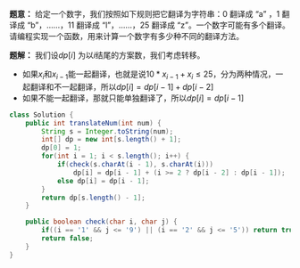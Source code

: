 **题意：** 给定一个数字，我们按照如下规则把它翻译为字符串：0 翻译成 “a” ，1 翻译成 “b”，……，11 翻译成 “l”，……，25 翻译成 “z”。一个数字可能有多个翻译。请编程实现一个函数，用来计算一个数字有多少种不同的翻译方法。

**题解：** 我们设$dp[i]$ 为以$i$结尾的方案数，我们考虑转移。

* 如果$x_{i}$和$x_{i - 1}$能一起翻译，也就是说$10 * x_{i-1} + x_i \leq 25$，分为两种情况，一起翻译和不一起翻译，所以$dp[i] = dp[i - 1] + dp[i - 2]$
* 如果不能一起翻译，那就只能单独翻译了，所以$dp[i] = dp[i - 1]$


```java
class Solution {
    public int translateNum(int num) {
        String s = Integer.toString(num);
        int[] dp = new int[s.length() + 1];
        dp[0] = 1;
        for(int i = 1; i < s.length(); i++) {
            if(check(s.charAt(i - 1), s.charAt(i)))
                dp[i] = dp[i - 1] + (i >= 2 ? dp[i - 2] : dp[i - 1]);
            else dp[i] = dp[i - 1];
        }
        return dp[s.length() - 1];
    }

    public boolean check(char i, char j) {
        if((i == '1' && j <= '9') || (i == '2' && j <= '5')) return true;
        return false;
    }
}
```